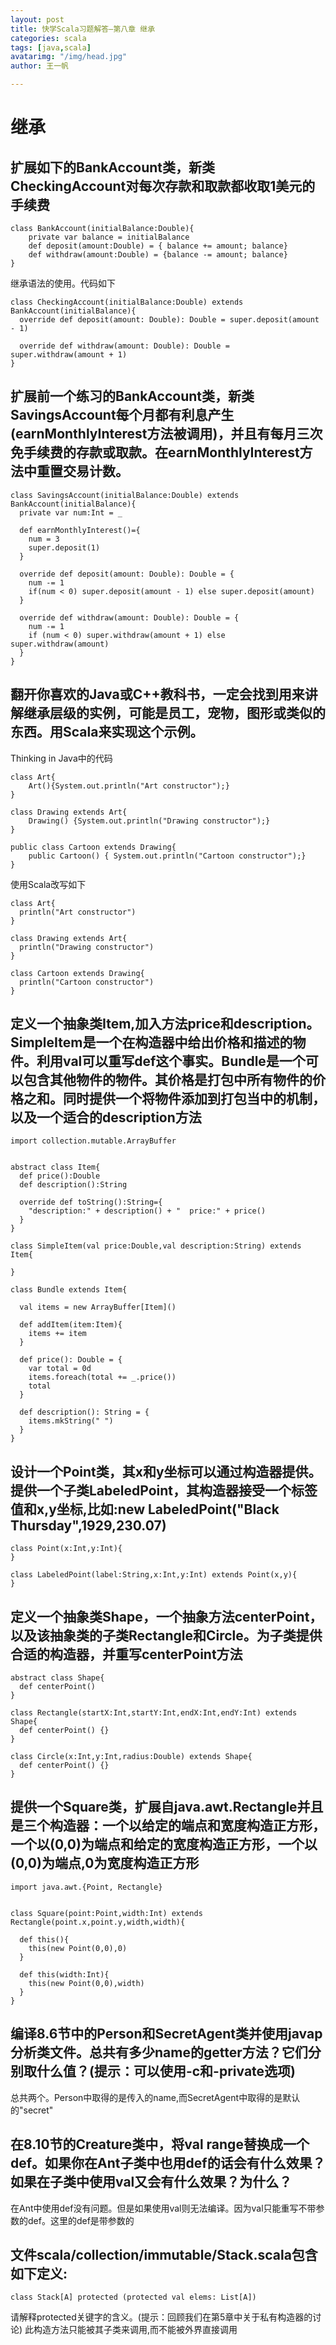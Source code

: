 ```yaml
---
layout: post
title: 快学Scala习题解答—第八章 继承
categories: scala
tags: [java,scala]
avatarimg: "/img/head.jpg"
author: 王一帆

---
```



继承
====

扩展如下的BankAccount类，新类CheckingAccount对每次存款和取款都收取1美元的手续费
-------------------------------------------------------------------------------

``` {.scala}
class BankAccount(initialBalance:Double){
    private var balance = initialBalance
    def deposit(amount:Double) = { balance += amount; balance}
    def withdraw(amount:Double) = {balance -= amount; balance}
}
```

继承语法的使用。代码如下

``` {.scala}
class CheckingAccount(initialBalance:Double) extends BankAccount(initialBalance){
  override def deposit(amount: Double): Double = super.deposit(amount - 1)

  override def withdraw(amount: Double): Double = super.withdraw(amount + 1)
}
```

扩展前一个练习的BankAccount类，新类SavingsAccount每个月都有利息产生(earnMonthlyInterest方法被调用)，并且有每月三次免手续费的存款或取款。在earnMonthlyInterest方法中重置交易计数。
---------------------------------------------------------------------------------------------------------------------------------------------------------------------------------

``` {.scala}
class SavingsAccount(initialBalance:Double) extends BankAccount(initialBalance){
  private var num:Int = _

  def earnMonthlyInterest()={
    num = 3
    super.deposit(1)
  }

  override def deposit(amount: Double): Double = {
    num -= 1
    if(num < 0) super.deposit(amount - 1) else super.deposit(amount)
  }

  override def withdraw(amount: Double): Double = {
    num -= 1
    if (num < 0) super.withdraw(amount + 1) else super.withdraw(amount)
  }
}
```

<!-- more -->

翻开你喜欢的Java或C++教科书，一定会找到用来讲解继承层级的实例，可能是员工，宠物，图形或类似的东西。用Scala来实现这个示例。
--------------------------------------------------------------------------------------------------------------------------

Thinking in Java中的代码

``` {.java}
class Art{
    Art(){System.out.println("Art constructor");}
}

class Drawing extends Art{
    Drawing() {System.out.println("Drawing constructor");}
}

public class Cartoon extends Drawing{
    public Cartoon() { System.out.println("Cartoon constructor");}
}
```

使用Scala改写如下

``` {.scala}
class Art{
  println("Art constructor")
}

class Drawing extends Art{
  println("Drawing constructor")
}

class Cartoon extends Drawing{
  println("Cartoon constructor")
}
```

定义一个抽象类Item,加入方法price和description。SimpleItem是一个在构造器中给出价格和描述的物件。利用val可以重写def这个事实。Bundle是一个可以包含其他物件的物件。其价格是打包中所有物件的价格之和。同时提供一个将物件添加到打包当中的机制，以及一个适合的description方法
----------------------------------------------------------------------------------------------------------------------------------------------------------------------------------------------------------------------------------------------------------------------

``` {.scala}
import collection.mutable.ArrayBuffer


abstract class Item{
  def price():Double
  def description():String

  override def toString():String={
    "description:" + description() + "  price:" + price()
  }
}

class SimpleItem(val price:Double,val description:String) extends Item{

}

class Bundle extends Item{

  val items = new ArrayBuffer[Item]()

  def addItem(item:Item){
    items += item
  }

  def price(): Double = {
    var total = 0d
    items.foreach(total += _.price())
    total
  }

  def description(): String = {
    items.mkString(" ")
  }
}

```

设计一个Point类，其x和y坐标可以通过构造器提供。提供一个子类LabeledPoint，其构造器接受一个标签值和x,y坐标,比如:new LabeledPoint("Black Thursday",1929,230.07)
------------------------------------------------------------------------------------------------------------------------------------------------------------

``` {.scala}
class Point(x:Int,y:Int){
}

class LabeledPoint(label:String,x:Int,y:Int) extends Point(x,y){
}
```

定义一个抽象类Shape，一个抽象方法centerPoint，以及该抽象类的子类Rectangle和Circle。为子类提供合适的构造器，并重写centerPoint方法
--------------------------------------------------------------------------------------------------------------------------------

``` {.scala}
abstract class Shape{
  def centerPoint()
}

class Rectangle(startX:Int,startY:Int,endX:Int,endY:Int) extends Shape{
  def centerPoint() {}
}

class Circle(x:Int,y:Int,radius:Double) extends Shape{
  def centerPoint() {}
}
```

提供一个Square类，扩展自java.awt.Rectangle并且是三个构造器：一个以给定的端点和宽度构造正方形，一个以(0,0)为端点和给定的宽度构造正方形，一个以(0,0)为端点,0为宽度构造正方形
--------------------------------------------------------------------------------------------------------------------------------------------------------------------------

``` {.scala}
import java.awt.{Point, Rectangle}


class Square(point:Point,width:Int) extends Rectangle(point.x,point.y,width,width){

  def this(){
    this(new Point(0,0),0)
  }

  def this(width:Int){
    this(new Point(0,0),width)
  }
}
```

编译8.6节中的Person和SecretAgent类并使用javap分析类文件。总共有多少name的getter方法？它们分别取什么值？(提示：可以使用-c和-private选项)
---------------------------------------------------------------------------------------------------------------------------------------

总共两个。Person中取得的是传入的name,而SecretAgent中取得的是默认的"secret"

在8.10节的Creature类中，将val range替换成一个def。如果你在Ant子类中也用def的话会有什么效果？如果在子类中使用val又会有什么效果？为什么？
---------------------------------------------------------------------------------------------------------------------------------------

在Ant中使用def没有问题。但是如果使用val则无法编译。因为val只能重写不带参数的def。这里的def是带参数的

文件scala/collection/immutable/Stack.scala包含如下定义:
-------------------------------------------------------

``` {.scala}
class Stack[A] protected (protected val elems: List[A])
```

请解释protected关键字的含义。(提示：回顾我们在第5章中关于私有构造器的讨论)
此构造方法只能被其子类来调用,而不能被外界直接调用


